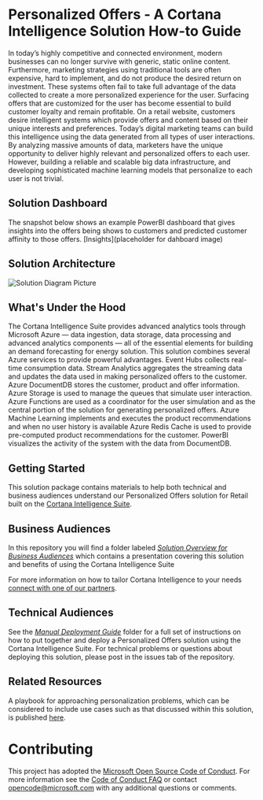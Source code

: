 # Personalized Offers - A Cortana Intelligence Solution How-to Guide

In today’s highly competitive and connected environment, modern businesses can no longer survive with generic, static online content. Furthermore, marketing strategies using traditional tools are often expensive, hard to implement, and do not produce the desired return on investment. These systems often fail to take full advantage of the data collected to create a more personalized experience for the user. 
Surfacing offers that are customized for the user has become essential to build customer loyalty and remain profitable. On a retail website, customers desire intelligent systems which provide offers and content based on their unique interests and preferences. Today’s digital marketing teams can build this intelligence using the data generated from all types of user interactions. By analyzing massive amounts of data, marketers have the unique opportunity to deliver highly relevant and personalized offers to each user. However, building a reliable and scalable big data infrastructure, and developing sophisticated machine learning models that personalize to each user is not trivial. 

## Solution Dashboard
The snapshot below shows an example PowerBI dashboard that gives insights into the offers being shows to customers and predicted customer affinity to those offers.
[Insights](placeholder for dahboard image)

## Solution Architecture
![Solution Diagram Picture](https://github.com/Azure/cortana-intelligence-personalized-offers-retail-2/blob/master/Automated%20Deployment%20Guide/Figures/PersonalizedOffersArchitecture.png)

## What's Under the Hood
The Cortana Intelligence Suite provides advanced analytics tools through Microsoft Azure — data ingestion, data storage, data processing and advanced analytics components — all of the essential elements for building an demand forecasting for energy solution. 
This solution combines several Azure services to provide powerful advantages. Event Hubs collects real-time consumption data. Stream Analytics aggregates the streaming data and updates the data used in making personalized offers to the customer. Azure DocumentDB stores the customer, product and offer information. Azure Storage is used to manage the queues that simulate user interaction. Azure Functions are used as a coordinator for the user simulation and as the central portion of the solution for generating personalized offers. Azure Machine Learning implements and executes the product recommendations and when no user history is available Azure Redis Cache is used to provide pre-computed product recommendations for the customer. PowerBI visualizes the activity of the system with the data from DocumentDB.

## Getting Started

This solution package contains materials to help both technical and business audiences understand our Personalized Offers solution for Retail built on the [Cortana Intelligence Suite](https://www.microsoft.com/en-us/server-cloud/cortana-intelligence-suite/Overview.aspx).

## Business Audiences

In this repository you will find a folder labeled [*Solution Overview for Business Audiences*](https://github.com/Azure/cortana-intelligence-personalized-offers-retail-2/tree/master/Solution%20Overview%20for%20Business%20Audiences) which contains a  presentation covering this solution and benefits of using the Cortana Intelligence Suite

For more information on how to tailor Cortana Intelligence to your needs [connect with one of our partners](http://aka.ms/CISFindPartner).

## Technical Audiences

See the [*Manual Deployment Guide*](https://github.com/Azure/cortana-intelligence-personalized-offers-retail-2/tree/master/Manual%20Deployment%20Guide) folder for a full set of instructions on how to put together and deploy a Personalized Offers solution using the Cortana Intelligence Suite. For technical problems or questions about deploying this solution, please post in the issues tab of the repository.

## Related Resources
A playbook for approaching personalization problems, which can be considered to include use cases such as that discussed within this solution, is published [here](https://github.com/Azure/cortana-intellligence-personalization-data-science-playbook).


# Contributing

This project has adopted the [Microsoft Open Source Code of Conduct](https://opensource.microsoft.com/codeofconduct/). For more information see the [Code of Conduct FAQ](https://opensource.microsoft.com/codeofconduct/faq/) or contact [opencode@microsoft.com](mailto:opencode@microsoft.com) with any additional questions or comments.

